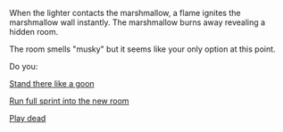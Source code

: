 When the lighter contacts the marshmallow, a flame ignites
the marshmallow wall instantly. The marshmallow burns away revealing a hidden room.

The room smells "musky" but it seems like your only option at this point.

Do you:

[Stand there like a goon](Stand/Stand_like_goon.md)

[Run full sprint into the new room](Sprint/Sprint.md)

[Play dead](Dead/Play_dead.md)